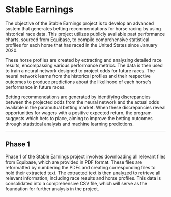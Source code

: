 # Stable Earnings

The objective of the Stable Earnings project is to develop an advanced system that generates betting recommendations for horse racing by using historical race data. This project utilizes publicly available past performance charts, sourced from Equibase, to compile comprehensive statistical profiles for each horse that has raced in the United States since January 2020.

These horse profiles are created by extracting and analyzing detailed race results, encompassing various performance metrics. The data is then used to train a neural network designed to project odds for future races. The neural network learns from the historical profiles and their respective outcomes to produce predictions about the likelihood of each horse's performance in future races.

Betting recommendations are generated by identifying discrepancies between the projected odds from the neural network and the actual odds available in the paramutual betting market. When these discrepancies reveal opportunities for wagers with a positive expected return, the program suggests which bets to place, aiming to improve the betting outcomes through statistical analysis and machine learning predictions.

---

## Phase 1
Phase 1 of the Stable Earnings project involves downloading all relevant files from Equibase, which are provided in PDF format. These files are reformatted by numbering the PDFs and creating corresponding files to hold their extracted text. The extracted text is then analyzed to retrieve all relevant information, including race results and horse profiles. This data is consolidated into a comprehensive CSV file, which will serve as the foundation for further analysis in the project.